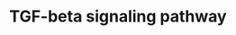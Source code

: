 ---
annotations:
- id: PW:0000329
  parent: signaling pathway
  type: Pathway Ontology
  value: transforming growth factor-beta superfamily mediated signaling pathway
authors:
- N.Gal
- MaintBot
- Ddigles
- Cizar
- L Dupuis
- Fehrhart
- Eweitz
communities: []
description: 'The Transforming growth factor beta (TGF&amp;#x3b2;) signaling pathway
  is involved in many cellular processes in both the adult organism and the developing
  embryo including cell growth, cell differentiation, apoptosis, cellular homeostasis
  and other cellular functions. In spite of the wide range of cellular processes that
  the TGF&amp;#x3b2; signaling pathway regulates, the process is relatively simple.
  TGF&amp;#x3b2; superfamily ligands bind to a type II receptor, which recruits and
  phosphorylates a type I receptor. The type I receptor then phosphorylates receptor-regulated
  SMADs (R-SMADs) which can now bind the coSMAD SMAD4. R-SMAD/coSMAD complexes accumulate
  in the nucleus where they act as transcription factors and participate in the regulation
  of target gene expression. (source: [http://en.wikipedia.org/wiki/TGF_beta_signaling_pathway
  WikiPedia]).  Also see: [http://pid.nci.nih.gov/search/pathway_landing.shtml?pathway_id=200110&amp;amp;source=NCI-Nature%20curated&amp;amp;what=graphic&amp;amp;gif=on&amp;amp;ppage=1
  TGF-beta receptor signaling] at the NCI-Nature pathway interaction database.'
last-edited: 2021-05-07
organisms:
- Mus musculus
redirect_from:
- /index.php/Pathway:WP113
- /instance/WP113
revision: null
schema-jsonld:
- '@context': https://schema.org/
  '@id': https://wikipathways.github.io/pathways/WP113.html
  '@type': Dataset
  creator:
    '@type': Organization
    name: WikiPathways
  description: 'The Transforming growth factor beta (TGF&amp;#x3b2;) signaling pathway
    is involved in many cellular processes in both the adult organism and the developing
    embryo including cell growth, cell differentiation, apoptosis, cellular homeostasis
    and other cellular functions. In spite of the wide range of cellular processes
    that the TGF&amp;#x3b2; signaling pathway regulates, the process is relatively
    simple. TGF&amp;#x3b2; superfamily ligands bind to a type II receptor, which recruits
    and phosphorylates a type I receptor. The type I receptor then phosphorylates
    receptor-regulated SMADs (R-SMADs) which can now bind the coSMAD SMAD4. R-SMAD/coSMAD
    complexes accumulate in the nucleus where they act as transcription factors and
    participate in the regulation of target gene expression. (source: [http://en.wikipedia.org/wiki/TGF_beta_signaling_pathway
    WikiPedia]).  Also see: [http://pid.nci.nih.gov/search/pathway_landing.shtml?pathway_id=200110&amp;amp;source=NCI-Nature%20curated&amp;amp;what=graphic&amp;amp;gif=on&amp;amp;ppage=1
    TGF-beta receptor signaling] at the NCI-Nature pathway interaction database.'
  keywords:
  - Bambi
  - Bmp4
  - Crebbp
  - Ctnnb1
  - Egf
  - Eng
  - Ep300
  - Fkbp1a
  - Fos
  - Foxh1
  - Fst
  - Hras1
  - Ifng
  - Inhba
  - Itgb6
  - Jak1
  - Jun
  - Lef1
  - Lif
  - Ltbp1
  - Mapk3
  - Mapk9
  - Nfkb1
  - Nog
  - Runx2
  - Runx3
  - Serpine1
  - Ski
  - Skil
  - Smad1
  - Smad2
  - Smad3
  - Smad4
  - Smad5
  - Smad6
  - Smad7
  - Smad9
  - Spp1
  - Stat1
  - Stat3
  - Tcfe3
  - Tgfb1
  - Tgfbr1
  - Tgfbr2
  - Tgfbr3
  - Tgif1
  - Thbs1
  - Tnf
  - Wnt1
  - Zeb2
  - Zfp423
  - Zfyve9
  license: CC0
  name: TGF-beta signaling pathway
seo: CreativeWork
title: TGF-beta signaling pathway
wpid: WP113
---